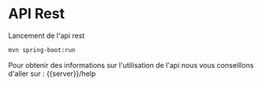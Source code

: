 # API Rest


Lancement de l'api rest
```bash
mvn spring-boot:run
```

Pour obtenir des informations sur l'utilisation de l'api nous vous conseillons d'aller sur :
{{server}}/help